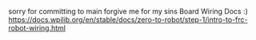 sorry for committing to main forgive me for my sins
Board Wiring Docs :)
https://docs.wpilib.org/en/stable/docs/zero-to-robot/step-1/intro-to-frc-robot-wiring.html
